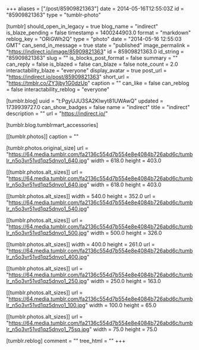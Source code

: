 +++
aliases = ["/post/85909821363"]
date = 2014-05-16T12:55:03Z
id = "85909821363"
type = "tumblr-photo"

[tumblr]
should_open_in_legacy = true
blog_name = "indirect"
is_blaze_pending = false
timestamp = 1400244903.0
format = "markdown"
reblog_key = "ORiGWh2Q"
type = "photo"
date = "2014-05-16 12:55:03 GMT"
can_send_in_message = true
state = "published"
image_permalink = "https://indirect.io/image/85909821363"
id = 85909821363.0
id_string = "85909821363"
slug = ""
is_blocks_post_format = false
summary = ""
can_reply = false
is_blazed = false
can_blaze = false
note_count = 2.0
interactability_blaze = "everyone"
display_avatar = true
post_url = "https://indirect.io/post/85909821363"
short_url = "https://tmblr.co/ZY3jby1G0dzUp"
caption = ""
can_like = false
can_reblog = false
interactability_reblog = "everyone"

[tumblr.blog]
uuid = "t:PgyUJU3SA2Klwyt81UWAwQ"
updated = 1739939727.0
can_show_badges = false
name = "indirect"
title = "indirect"
description = ""
url = "https://indirect.io/"

[tumblr.blog.tumblrmart_accessories]

[[tumblr.photos]]
caption = ""

[tumblr.photos.original_size]
url = "https://64.media.tumblr.com/fa2136c554d7b554e8e4084b726abd6c/tumblr_n5o3vr51vd1qz5dnvo1_640.jpg"
width = 618.0
height = 403.0

[[tumblr.photos.alt_sizes]]
url = "https://64.media.tumblr.com/fa2136c554d7b554e8e4084b726abd6c/tumblr_n5o3vr51vd1qz5dnvo1_640.jpg"
width = 618.0
height = 403.0

[[tumblr.photos.alt_sizes]]
width = 540.0
height = 352.0
url = "https://64.media.tumblr.com/fa2136c554d7b554e8e4084b726abd6c/tumblr_n5o3vr51vd1qz5dnvo1_540.jpg"

[[tumblr.photos.alt_sizes]]
url = "https://64.media.tumblr.com/fa2136c554d7b554e8e4084b726abd6c/tumblr_n5o3vr51vd1qz5dnvo1_500.jpg"
width = 500.0
height = 326.0

[[tumblr.photos.alt_sizes]]
width = 400.0
height = 261.0
url = "https://64.media.tumblr.com/fa2136c554d7b554e8e4084b726abd6c/tumblr_n5o3vr51vd1qz5dnvo1_400.jpg"

[[tumblr.photos.alt_sizes]]
url = "https://64.media.tumblr.com/fa2136c554d7b554e8e4084b726abd6c/tumblr_n5o3vr51vd1qz5dnvo1_250.jpg"
width = 250.0
height = 163.0

[[tumblr.photos.alt_sizes]]
url = "https://64.media.tumblr.com/fa2136c554d7b554e8e4084b726abd6c/tumblr_n5o3vr51vd1qz5dnvo1_100.jpg"
width = 100.0
height = 65.0

[[tumblr.photos.alt_sizes]]
url = "https://64.media.tumblr.com/fa2136c554d7b554e8e4084b726abd6c/tumblr_n5o3vr51vd1qz5dnvo1_75sq.jpg"
width = 75.0
height = 75.0

[tumblr.reblog]
comment = ""
tree_html = ""
+++
